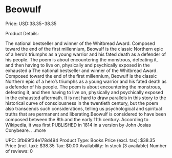 # Beowulf

Price: USD:$38.35-$38.35

Product Details:

The national bestseller and winner of the Whitbread Award. Composed toward the end of the first millennium, Beowulf is the classic Northern epic of a hero’s triumphs as a young warrior and his fated death as a defender of his people. The poem is about encountering the monstrous, defeating it, and then having to live on, physically and psychically exposed in the exhausted a The national bestseller and winner of the Whitbread Award. Composed toward the end of the first millennium, Beowulf is the classic Northern epic of a hero’s triumphs as a young warrior and his fated death as a defender of his people. The poem is about encountering the monstrous, defeating it, and then having to live on, physically and psychically exposed in the exhausted aftermath. It is not hard to draw parallels in this story to the historical curve of consciousness in the twentieth century, but the poem also transcends such considerations, telling us psychological and spiritual truths that are permanent and liberating.Beowulf is considered to have been composed between the 8th and the early 11th century. According to Wikipedia, it was first PUBLISHED in 1814 in a version by John Josias Conybeare. ...more

UPC: 3fb69f34e178d494
Product Type: Books
Price (excl. tax): $38.35
Price (incl. tax): $38.35
Tax: $0.00
Availability: In stock (3 available)
Number of reviews: 0